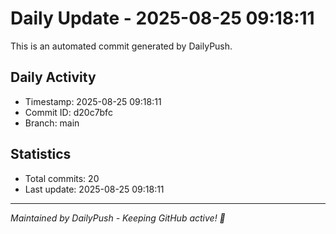 # Daily Update - 2025-08-25 09:18:11

This is an automated commit generated by DailyPush.

## Daily Activity
- Timestamp: 2025-08-25 09:18:11
- Commit ID: d20c7bfc
- Branch: main

## Statistics
- Total commits: 20
- Last update: 2025-08-25 09:18:11

---
*Maintained by DailyPush - Keeping GitHub active! 🚀*
